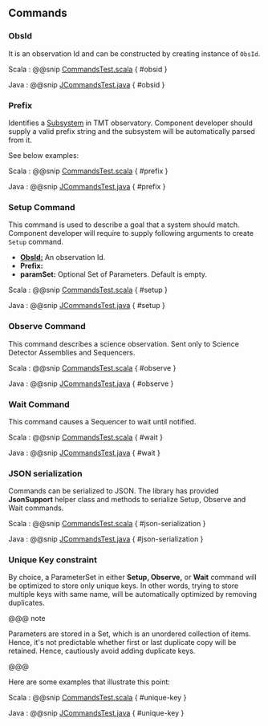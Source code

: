 ## Commands

### ObsId

It is an observation Id and can be constructed by creating instance of `ObsId`. 

Scala
:   @@snip [CommandsTest.scala](../../../../../examples/src/test/scala/csw/services/messages/CommandsTest.scala) { #obsid }

Java
:   @@snip [JCommandsTest.java](../../../../../examples/src/test/java/csw/services/messages/JCommandsTest.java) { #obsid }

### Prefix

Identifies a [Subsystem](subsystem.html) in TMT observatory. Component developer should supply a valid prefix string and the subsystem will be automatically parsed from it. 

See below examples:

Scala
:   @@snip [CommandsTest.scala](../../../../../examples/src/test/scala/csw/services/messages/CommandsTest.scala) { #prefix }

Java
:   @@snip [JCommandsTest.java](../../../../../examples/src/test/java/csw/services/messages/JCommandsTest.java) { #prefix }

### Setup Command

This command is used to describe a goal that a system should match. Component developer will require to supply following arguments to create `Setup` command.

 * **[ObsId:](commands.html#ObsId)**  An observation Id.
 * **Prefix:**
 * **paramSet:** Optional Set of Parameters. Default is empty.
 
Scala
:   @@snip [CommandsTest.scala](../../../../../examples/src/test/scala/csw/services/messages/CommandsTest.scala) { #setup }

Java
:   @@snip [JCommandsTest.java](../../../../../examples/src/test/java/csw/services/messages/JCommandsTest.java) { #setup }
 
 
### Observe Command

This command describes a science observation. Sent only to Science Detector Assemblies and Sequencers.

Scala
:   @@snip [CommandsTest.scala](../../../../../examples/src/test/scala/csw/services/messages/CommandsTest.scala) { #observe }

Java
:   @@snip [JCommandsTest.java](../../../../../examples/src/test/java/csw/services/messages/JCommandsTest.java) { #observe }

### Wait Command

This command causes a Sequencer to wait until notified.

Scala
:   @@snip [CommandsTest.scala](../../../../../examples/src/test/scala/csw/services/messages/CommandsTest.scala) { #wait }

Java
:   @@snip [JCommandsTest.java](../../../../../examples/src/test/java/csw/services/messages/JCommandsTest.java) { #wait }

### JSON serialization
Commands can be serialized to JSON. The library has provided **JsonSupport** helper class and methods to serialize Setup, Observe and Wait commands.

Scala
:   @@snip [CommandsTest.scala](../../../../../examples/src/test/scala/csw/services/messages/CommandsTest.scala) { #json-serialization }

Java
:   @@snip [JCommandsTest.java](../../../../../examples/src/test/java/csw/services/messages/JCommandsTest.java) { #json-serialization }

### Unique Key constraint

By choice, a ParameterSet in either **Setup, Observe,** or **Wait** command will be optimized to store only unique keys. In other words, trying to store multiple keys with same name, will be automatically optimized by removing duplicates.

@@@ note

Parameters are stored in a Set, which is an unordered collection of items. Hence, it's not predictable whether first or last duplicate copy will be retained. Hence, cautiously avoid adding duplicate keys.

@@@    

Here are some examples that illustrate this point:

Scala
:   @@snip [CommandsTest.scala](../../../../../examples/src/test/scala/csw/services/messages/CommandsTest.scala) { #unique-key }

Java
:   @@snip [JCommandsTest.java](../../../../../examples/src/test/java/csw/services/messages/JCommandsTest.java) { #unique-key }